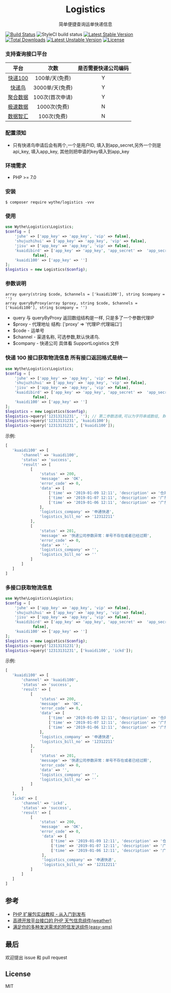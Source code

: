 <h1 align="center"> Logistics </h1>

<p align="center">简单便捷查询运单快递信息</p>

[![Build Status](https://travis-ci.org/uuk020/logistics.svg?branch=master)](https://travis-ci.org/uuk020/logistics)
![StyleCI build status](https://github.styleci.io/repos/163085695/shield)
[![Latest Stable Version](https://poser.pugx.org/wythe/logistics/v/stable)](https://packagist.org/packages/wythe/logistics)
[![Total Downloads](https://poser.pugx.org/wythe/logistics/downloads)](https://packagist.org/packages/wythe/logistics)
[![Latest Unstable Version](https://poser.pugx.org/wythe/logistics/v/unstable)](https://packagist.org/packages/wythe/logistics)
[![License](https://poser.pugx.org/wythe/logistics/license)](https://packagist.org/packages/wythe/logistics)


### 支持查询接口平台

| 平台 | 次数 | 是否需要快递公司编码 |
| :-----: | :----: | :----: |
| [快递100](https://www.kuaidi100.com/openapi/applyapi.shtml) | 100单/天(免费) | Y |
| [快递鸟](http://www.kdniao.com/api-all) | 3000单/天(免费) | Y |
| [聚合数据](https://www.juhe.cn/docs/api/id/43) | 100次(首次申请) | Y |
| [极速数据](https://www.jisuapi.com/api/express) | 1000次(免费) | N |
| [数据智汇](http://www.shujuzhihui.cn/apiDetails?id=1867) | 100次(免费) | N |

### 配置须知
* 只有快递鸟申请后会有两个,一个是用户ID, 填入到app_secret,另外一个则是api_key, 填入app_key, 其他则把申请的key填入到app_key 

### 环境需求
* PHP >= 7.0

### 安装

```shell
$ composer require wythe/logistics -vvv
```

### 使用
```php
use Wythe\Logistics\Logistics;
$config = [
    'juhe' => ['app_key' => 'app_key', 'vip' => false],
    'shujuzhihui' => ['app_key' => 'app_key', 'vip' => false],
    'jisu' => ['app_key' => 'app_key', 'vip' => false],
    'kuaidibird' => ['app_key' => 'app_key', 'app_secret' =>  'app_secret', 'vip' =>
            false],
    'kuaidi100' => ['app_key' => '']
];
$logistics = new Logistics($config);
```

### 参数说明
```
array query(string $code, $channels = ['kuaidi100'], string $company = '')
array queryByProxy(array $proxy, string $code, $channels = ['kuaidi100'], string $company = '')
```

* query 与 queryByProxy 返回数组结构是一样, 只是多了一个参数代理IP
* $proxy - 代理地址 结构: ['proxy' => '代理IP:代理端口']
* $code - 运单号
* $channel - 渠道名称, 可选参数,默认快递鸟.
* $company - 快递公司 具体看 SupportLogistics 文件

### 快递 100 接口获取物流信息 所有接口返回格式是统一
```php
use Wythe\Logistics\Logistics;
$config = [
    'juhe' => ['app_key' => 'app_key', 'vip' => false],
    'shujuzhihui' => ['app_key' => 'app_key', 'vip' => false],
    'jisu' => ['app_key' => 'app_key', 'vip' => false],
    'kuaidibird' => ['app_key' => 'app_key', 'app_secret' =>  'app_secret', 'vip' =>
            false],
    'kuaidi100' => ['app_key' => '']
];
$logistics = new Logistics($config);
$logistics->query('12313131231', ''); // 第二参数选填,可以为字符串或数组, 默认快递鸟
$logistics->query('12313131231', 'kuaidi100');
$logistics->query('12313131231', ['kuaidi100']);
```
示例:

```php 
[
   'kuaidi100' => [
       'channel' => 'kuaidi100',
       'status' => 'success',
       'result' => [
           [
               'status' => 200,
               'message'  => 'OK',
               'error_code' => 0,
               'data' => [
                   ['time' => '2019-01-09 12:11', 'description' => '仓库-已签收'],
                   ['time' => '2019-01-07 12:11', 'description' => '广东XX服务点'],
                   ['time' => '2019-01-06 12:11', 'description' => '广东XX转运中心']
               ],
               'logistics_company' => '申通快递',
               'logistics_bill_no' => '12312211'
           ],
           [
               'status' => 201,
               'message' => '快递公司参数异常：单号不存在或者已经过期',
               'error_code' => 0,
               'data' => '',
               'logistics_company' => '',
               'logistics_bill_no' => ''
           ]
       ]
   ]
]
```

### 多接口获取物流信息
```php
use Wythe\Logistics\Logistics;
$config = [
    'juhe' => ['app_key' => 'app_key', 'vip' => false],
    'shujuzhihui' => ['app_key' => 'app_key', 'vip' => false],
    'jisu' => ['app_key' => 'app_key', 'vip' => false],
    'kuaidibird' => ['app_key' => 'app_key', 'app_secret' =>  'app_secret', 'vip' =>
            false],
    'kuaidi100' => ['app_key' => '']
];
$logistics = new Logistics($config);
$logistics->query('12313131231');
$logistics->query('12313131231', ['kuaidi100', 'ickd']);
```
示例:

```php 
[
   'kuaidi100' => [
       'channel' => 'kuaidi100',
       'status' => 'success',
       'result' => [
           [
               'status' => 200,
               'message'  => 'OK',
               'error_code' => 0,
               'data' => [
                   ['time' => '2019-01-09 12:11', 'description' => '仓库-已签收'],
                   ['time' => '2019-01-07 12:11', 'description' => '广东XX服务点'],
                   ['time' => '2019-01-06 12:11', 'description' => '广东XX转运中心']
               ],
               'logistics_company' => '申通快递',
               'logistics_bill_no' => '12312211'
           ],
           [
               'status' => 201,
               'message' => '快递公司参数异常：单号不存在或者已经过期',
               'error_code' => 0,
               'data' => '',
               'logistics_company' => '',
               'logistics_bill_no' => ''
           ]
       ]
   ],
   'ickd' => [
       'channel' => 'ickd',
       'status' => 'success',
       'result' => [
           [
               'status' => 200,
               'message'  => 'OK',
               'error_code' => 0,
                'data' => [
                    ['time' => '2019-01-09 12:11', 'description' => '仓库-已签收'],
                    ['time' => '2019-01-07 12:11', 'description' => '广东XX服务点'],
                    ['time' => '2019-01-06 12:11', 'description' => '广东XX转运中心']
                ],
                'logistics_company' => '申通快递',
                'logistics_bill_no' => '12312211'
           ]
       ]
   ]
]
```

## 参考
* [PHP 扩展包实战教程 - 从入门到发布](https://laravel-china.org/courses/creating-package)
* [高德开放平台接口的 PHP 天气信息组件(weather)](https://github.com/overtrue/weather)
* [满足你的多种发送需求的短信发送组件(easy-sms)](https://github.com/overtrue/easy-sms)

## 最后
欢迎提出 issue 和 pull request

## License
MIT
